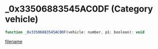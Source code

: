 # _0x33506883545AC0DF (Category vehicle)

```js
function _0x33506883545AC0DF(vehicle: number, p1: boolean): void
```

[filename](_0x33506883545AC0DF_m.md ':include')